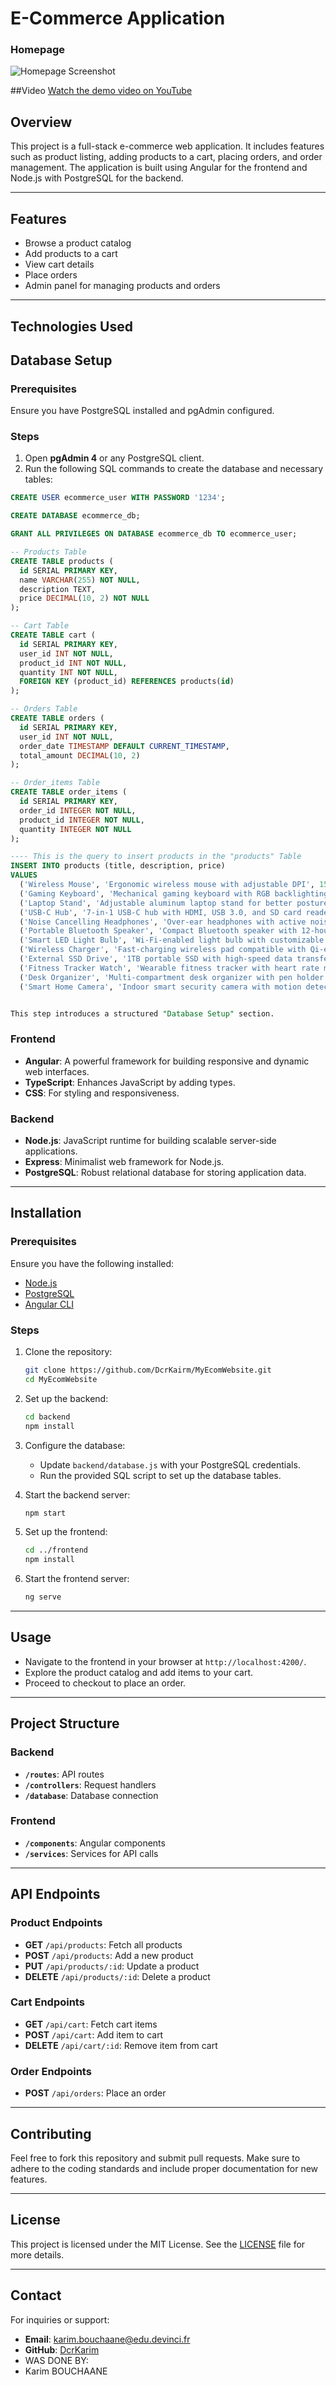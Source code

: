 # E-Commerce Application

### Homepage
![Homepage Screenshot](ScreenshotOfProject.PNG)

##Video 
[Watch the demo video on YouTube](https://www.youtube.com/watch?v=kseFmCaaPL4)

## Overview
This project is a full-stack e-commerce web application. It includes features such as product listing, adding products to a cart, placing orders, and order management. The application is built using Angular for the frontend and Node.js with PostgreSQL for the backend.

---

## Features
- Browse a product catalog
- Add products to a cart
- View cart details
- Place orders
- Admin panel for managing products and orders

---

## Technologies Used

## Database Setup

### Prerequisites
Ensure you have PostgreSQL installed and pgAdmin configured.

### Steps

1. Open **pgAdmin 4** or any PostgreSQL client.
2. Run the following SQL commands to create the database and necessary tables:

```sql
CREATE USER ecommerce_user WITH PASSWORD '1234';

CREATE DATABASE ecommerce_db;

GRANT ALL PRIVILEGES ON DATABASE ecommerce_db TO ecommerce_user;

-- Products Table
CREATE TABLE products (
  id SERIAL PRIMARY KEY,
  name VARCHAR(255) NOT NULL,
  description TEXT,
  price DECIMAL(10, 2) NOT NULL
);

-- Cart Table
CREATE TABLE cart (
  id SERIAL PRIMARY KEY,
  user_id INT NOT NULL,
  product_id INT NOT NULL,
  quantity INT NOT NULL,
  FOREIGN KEY (product_id) REFERENCES products(id)
);

-- Orders Table  
CREATE TABLE orders (
  id SERIAL PRIMARY KEY,
  user_id INT NOT NULL,
  order_date TIMESTAMP DEFAULT CURRENT_TIMESTAMP,
  total_amount DECIMAL(10, 2)
);

-- Order_items Table
CREATE TABLE order_items (
  id SERIAL PRIMARY KEY,
  order_id INTEGER NOT NULL,
  product_id INTEGER NOT NULL,
  quantity INTEGER NOT NULL
);

---- This is the query to insert products in the "products" Table
INSERT INTO products (title, description, price)
VALUES
  ('Wireless Mouse', 'Ergonomic wireless mouse with adjustable DPI', 15.99),
  ('Gaming Keyboard', 'Mechanical gaming keyboard with RGB backlighting', 49.99),
  ('Laptop Stand', 'Adjustable aluminum laptop stand for better posture', 25.99),
  ('USB-C Hub', '7-in-1 USB-C hub with HDMI, USB 3.0, and SD card reader', 29.99),
  ('Noise Cancelling Headphones', 'Over-ear headphones with active noise cancellation', 99.99),
  ('Portable Bluetooth Speaker', 'Compact Bluetooth speaker with 12-hour battery life and water resistance', 39.99),
  ('Smart LED Light Bulb', 'Wi-Fi-enabled light bulb with customizable colors and voice control compatibility', 19.99),
  ('Wireless Charger', 'Fast-charging wireless pad compatible with Qi-enabled devices', 18.99),
  ('External SSD Drive', '1TB portable SSD with high-speed data transfer and durable build', 89.99),
  ('Fitness Tracker Watch', 'Wearable fitness tracker with heart rate monitor and sleep tracking', 59.99),
  ('Desk Organizer', 'Multi-compartment desk organizer with pen holder and drawer', 12.99),
  ('Smart Home Camera', 'Indoor smart security camera with motion detection and two-way audio', 49.99);


This step introduces a structured "Database Setup" section.
```

### Frontend
- **Angular**: A powerful framework for building responsive and dynamic web interfaces.
- **TypeScript**: Enhances JavaScript by adding types.
- **CSS**: For styling and responsiveness.

### Backend
- **Node.js**: JavaScript runtime for building scalable server-side applications.
- **Express**: Minimalist web framework for Node.js.
- **PostgreSQL**: Robust relational database for storing application data.

---

## Installation

### Prerequisites
Ensure you have the following installed:
- [Node.js](https://nodejs.org/)
- [PostgreSQL](https://www.postgresql.org/)
- [Angular CLI](https://angular.io/cli)

### Steps

1. Clone the repository:
   ```bash
   git clone https://github.com/DcrKairm/MyEcomWebsite.git
   cd MyEcomWebsite
   ```

2. Set up the backend:
   ```bash
   cd backend
   npm install
   ```

3. Configure the database:
   - Update `backend/database.js` with your PostgreSQL credentials.
   - Run the provided SQL script to set up the database tables.

4. Start the backend server:
   ```bash
   npm start
   ```

5. Set up the frontend:
   ```bash
   cd ../frontend
   npm install
   ```

6. Start the frontend server:
   ```bash
   ng serve
   ```

---

## Usage
- Navigate to the frontend in your browser at `http://localhost:4200/`.
- Explore the product catalog and add items to your cart.
- Proceed to checkout to place an order.

---

## Project Structure

### Backend
- **`/routes`**: API routes
- **`/controllers`**: Request handlers
- **`/database`**: Database connection

### Frontend
- **`/components`**: Angular components
- **`/services`**: Services for API calls

---

## API Endpoints

### Product Endpoints
- **GET** `/api/products`: Fetch all products
- **POST** `/api/products`: Add a new product
- **PUT** `/api/products/:id`: Update a product
- **DELETE** `/api/products/:id`: Delete a product

### Cart Endpoints
- **GET** `/api/cart`: Fetch cart items
- **POST** `/api/cart`: Add item to cart
- **DELETE** `/api/cart/:id`: Remove item from cart

### Order Endpoints
- **POST** `/api/orders`: Place an order

---

## Contributing
Feel free to fork this repository and submit pull requests. Make sure to adhere to the coding standards and include proper documentation for new features.

---

## License
This project is licensed under the MIT License. See the [LICENSE](LICENSE) file for more details.

---

## Contact
For inquiries or support:
- **Email**: karim.bouchaane@edu.devinci.fr
- **GitHub**: [DcrKarim](https://github.com/DcrKarim)
- WAS DONE BY:
- Karim BOUCHAANE
